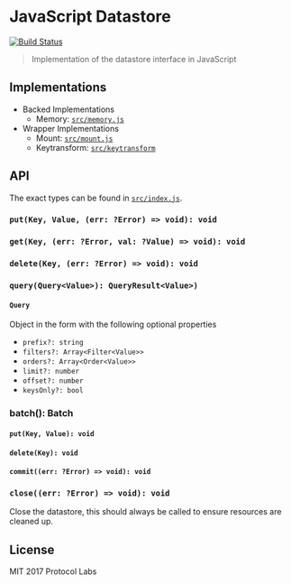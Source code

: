 # JavaScript Datastore

[![Build Status](https://travis-ci.org/dignifiedquire/js-datastore.svg?branch=master)](https://travis-ci.org/dignifiedquire/js-datastore)

> Implementation of the datastore interface in JavaScript

## Implementations

- Backed Implementations
  - Memory: [`src/memory.js`](src/memory.js)
- Wrapper Implementations
  - Mount: [`src/mount.js`](src/mount.js)
  - Keytransform: [`src/keytransform`](src/keytransform.js)

## API

The exact types can be found in [`src/index.js`](src/index.js).

### `put(Key, Value, (err: ?Error) => void): void`

### `get(Key, (err: ?Error, val: ?Value) => void): void`

### `delete(Key, (err: ?Error) => void): void`

### `query(Query<Value>): QueryResult<Value>)`

#### `Query`

Object in the form with the following optional properties

- `prefix?: string`
- `filters?: Array<Filter<Value>>`
- `orders?: Array<Order<Value>>`
- `limit?: number`
- `offset?: number`
- `keysOnly?: bool`

### batch(): Batch<Value>

#### `put(Key, Value): void`
#### `delete(Key): void`
#### `commit((err: ?Error) => void): void`

### `close((err: ?Error) => void): void`

Close the datastore, this should always be called to ensure resources are cleaned up.

## License

MIT 2017 Protocol Labs
